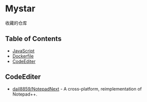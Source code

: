 # Mystar
收藏的仓库

## Table of Contents

*   [JavaScript](#javascript)
*   [Dockerfile](#dockerfile)
*   [CodeEditer](#codeEditer)


##  CodeEditer

*  [dail8859/NotepadNext](https://github.com/dail8859/NotepadNext) - A cross-platform, reimplementation of Notepad++.

